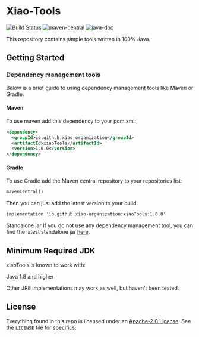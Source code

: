 # Xiao-Tools

[![Build Status](https://app.travis-ci.com/xiaoxunyao/xiaoTools.svg?branch=master)](https://app.travis-ci.com/xiaoxunyao/xiaoTools) [![maven-central](https://img.shields.io/maven-central/v/io.github.xiaoxunyao/xiaoTools.svg)](https://mvnrepository.com/artifact/io.github.xiaoxunyao/xiaoTools) [![java-doc](https://www.javadoc.io/badge/io.github.xiaoxunyao/xiaoTools.svg)](https://www.javadoc.io/doc/io.github.xiaoxunyao/xiaoTools)

This repository contains simple tools written in 100% Java.

## Getting Started

### Dependency management tools

Below is a brief guide to using dependency management tools like Maven or Gradle.

#### Maven

To use maven add this dependency to your pom.xml:

```xml
<dependency>
  <groupId>io.github.xiao-organization</groupId>
  <artifactId>xiaoTools</artifactId>
  <version>1.0.0</version>
</dependency>
```

#### Gradle

To use Gradle add the Maven central repository to your repositories list:

```xml
mavenCentral()
```

Then you can just add the latest version to your build.

```xml
implementation 'io.github.xiao-organization:xiaoTools:1.0.0'
```

Standalone jar
If you do not use any dependency management tool, you can find the latest standalone jar [here](https://github.com/xiao-organization/xiaoTools/releases/latest).

## Minimum Required JDK

xiaoTools is known to work with:

Java 1.8 and higher

Other JRE implementations may work as well, but haven't been tested.

## License

Everything found in this repo is licensed under an [Apache-2.0 License](https://github.com/xiao-organization/xiaoTools/blob/master/LICENSE). See the `LICENSE` file for specifics.


